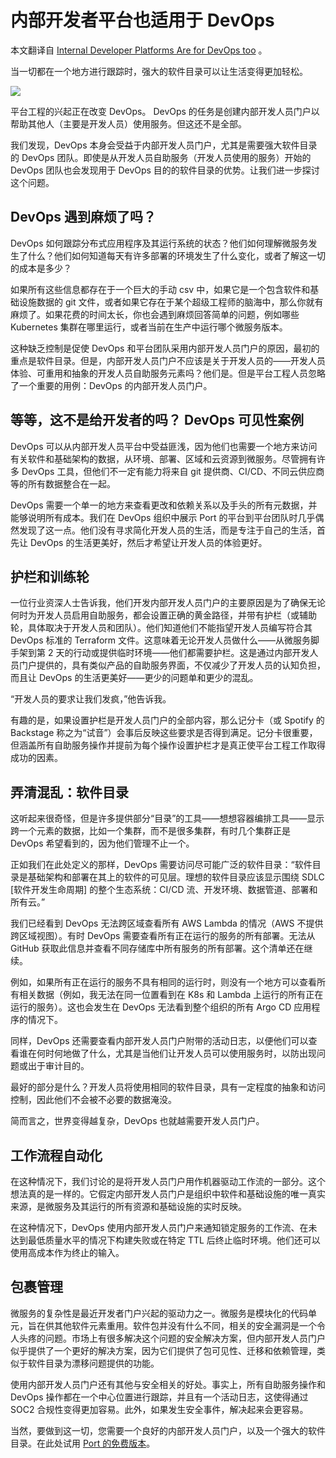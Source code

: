 # 内部开发者平台也适用于 DevOps

本文翻译自 [Internal Developer Platforms Are for DevOps too](https://thenewstack.io/internal-developer-platforms-are-for-devops-too/) 。

当一切都在一个地方进行跟踪时，强大的软件目录可以让生活变得更加轻松。

![](https://cdn.thenewstack.io/media/2023/02/8c05fb28-scooter2-1024x680.jpg)

平台工程的兴起正在改变 DevOps。 DevOps 的任务是创建内部开发人员门户以帮助其他人（主要是开发人员）使用服务。但这还不是全部。

我们发现，DevOps 本身会受益于内部开发人员门户，尤其是需要强大软件目录的 DevOps 团队。即使是从开发人员自助服务（开发人员使用的服务）开始的 DevOps 团队也会发现用于 DevOps 目的的软件目录的优势。让我们进一步探讨这个问题。

## DevOps 遇到麻烦了吗？

DevOps 如何跟踪分布式应用程序及其运行系统的状态？他们如何理解微服务发生了什么？他们如何知道每天有许多部署的环境发生了什么变化，或者了解这一切的成本是多少？

如果所有这些信息都存在于一个巨大的手动 csv 中，如果它是一个包含软件和基础设施数据的 git 文件，或者如果它存在于某个超级工程师的脑海中，那么你就有麻烦了。如果花费的时间太长，你也会遇到麻烦回答简单的问题，例如哪些 Kubernetes 集群在哪里运行，或者当前在生产中运行哪个微服务版本。

这种缺乏控制是促使 DevOps 和平台团队采用内部开发人员门户的原因，最初的重点是软件目录。但是，内部开发人员门户不应该是关于开发人员的——开发人员体验、可重用和抽象的开发人员自助服务元素吗？他们是。但是平台工程人员忽略了一个重要的用例：DevOps 的内部开发人员门户。

## 等等，这不是给开发者的吗？ DevOps 可见性案例

DevOps 可以从内部开发人员平台中受益匪浅，因为他们也需要一个地方来访问有关软件和基础架构的数据，从环境、部署、区域和云资源到微服务。尽管拥有许多 DevOps 工具，但他们不一定有能力将来自 git 提供商、CI/CD、不同云供应商等的所有数据整合在一起。

DevOps 需要一个单一的地方来查看更改和依赖关系以及手头的所有元数据，并能够说明所有成本。我们在 DevOps 组织中展示 Port 的平台到平台团队时几乎偶然发现了这一点。他们没有寻求简化开发人员的生活，而是专注于自己的生活，首先让 DevOps 的生活更美好，然后才希望让开发人员的体验更好。

## 护栏和训练轮

一位行业资深人士告诉我，他们开发内部开发人员门户的主要原因是为了确保无论何时为开发人员启用自助服务，都会设置正确的黄金路径，并带有护栏（或辅助轮，具体取决于开发人员和团队）。他们知道他们不能指望开发人员编写符合其 DevOps 标准的 Terraform 文件。这意味着无论开发人员做什么——从微服务脚手架到第 2 天的行动或提供临时环境——他们都需要护栏。这是通过内部开发人员门户提供的，具有类似产品的自助服务界面，不仅减少了开发人员的认知负担，而且让 DevOps 的生活更美好——更少的问题单和更少的混乱。

“开发人员的要求让我们发疯，”他告诉我。

有趣的是，如果设置护栏是开发人员门户的全部内容，那么记分卡（或 Spotify 的 Backstage 称之为“试音”）会事后反映这些要求是否得到满足。记分卡很重要，但涵盖所有自助服务操作并提前为每个操作设置护栏才是真正使平台工程工作取得成功的因素。

## 弄清混乱：软件目录

这听起来很奇怪，但是许多提供部分“目录”的工具——想想容器编排工具——显示跨一个元素的数据，比如一个集群，而不是很多集群，有时几个集群正是 DevOps 希望看到的，因为他们管理不止一个。

正如我们在此处定义的那样，DevOps 需要访问尽可能广泛的软件目录：“软件目录是基础架构和部署在其上的软件的可见层。理想的软件目录应该显示围绕 SDLC [软件开发生命周期] 的整个生态系统：CI/CD 流、开发环境、数据管道、部署和所有云。”

我们已经看到 DevOps 无法跨区域查看所有 AWS Lambda 的情况（AWS 不提供跨区域视图）。有时 DevOps 需要查看所有正在运行的服务的所有部署。无法从 GitHub 获取此信息并查看不同存储库中所有服务的所有部署。这个清单还在继续。

例如，如果所有正在运行的服务不具有相同的运行时，则没有一个地方可以查看所有相关数据（例如，我无法在同一位置看到在 K8s 和 Lambda 上运行的所有正在运行的服务）。这也会发生在 DevOps 无法看到整个组织的所有 Argo CD 应用程序的情况下。

同样，DevOps 还需要查看内部开发人员门户附带的活动日志，以便他们可以查看谁在何时何地做了什么，尤其是当他们让开发人员可以使用服务时，以防出现问题或出于审计目的。

最好的部分是什么？开发人员将使用相同的软件目录，具有一定程度的抽象和访问控制，因此他们不会被不必要的数据淹没。

简而言之，世界变得越复杂，DevOps 也就越需要开发人员门户。

## 工作流程自动化

在这种情况下，我们讨论的是将开发人员门户用作机器驱动工作流的一部分。这个想法真的是一样的。它假定内部开发人员门户是组织中软件和基础设施的唯一真实来源，是微服务及其运行的所有资源和基础设施的实时反映。

在这种情况下，DevOps 使用内部开发人员门户来通知锁定服务的工作流、在未达到最低质量水平的情况下构建失败或在特定 TTL 后终止临时环境。他们还可以使用高成本作为终止的输入。

## 包裹管理

微服务的复杂性是最近开发者门户兴起的驱动力之一。微服务是模块化的代码单元，旨在供其他软件元素重用。软件包并没有什么不同，相关的安全漏洞是一个令人头疼的问题。市场上有很多解决这个问题的安全解决方案，但内部开发人员门户似乎提供了一个更好的解决方案，因为它们提供了包可见性、迁移和依赖管理，类似于软件目录为漂移问题提供的功能。

使用内部开发人员门户还有其他与安全相关的好处。事实上，所有自助服务操作和 DevOps 操作都在一个中心位置进行跟踪，并且有一个活动日志，这使得通过 SOC2 合规性变得更加容易。此外，如果发生安全事件，解决起来会更容易。

当然，要做到这一切，您需要一个良好的内部开发人员门户，以及一个强大的软件目录。在此处试用 [Port 的免费版本](http://getport.io/)。